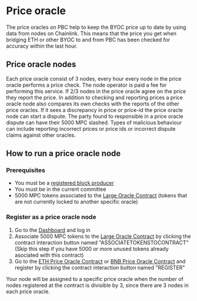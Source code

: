 # Price oracle

The price oracles on PBC help to keep the BYOC price up to date by using data from nodes on Chainlink. This means that the price you get when bridging ETH or other BYOC to and from PBC has been checked for accuracy within the last hour.

## Price oracle nodes

Each price oracle consist of 3 nodes, every hour every node in the price oracle performs a price check. The node operator is paid a fee for performing this service. If 2/3 nodes in the price oracle agree on the price they report the price. In addition to checking and reporting prices a price oracle node also compares its own checks with the reports of the other price oracles. If it sees a discrepancy in price or price-id the price oracle node can start a dispute. The party found to responsible in a price oracle dispute can have their 5000 MPC slashed. Types of malicious behaviour can include reporting incorrect prices or price ids or incorrect dispute claims against other oracles. 

## How to run a price oracle node 

### Prerequisites   

- You must be a [registered block producer](https://partisiablockchain.gitlab.io/documentation/node-operations/what-is-a-node-operator.html)
- You must be in the current committee
- 5000 MPC tokens associated to the [Large Oracle Contract](https://dashboard.partisiablockchain.com/info/contract/04f1ab744630e57fb9cfcd42e6ccbf386977680014) (tokens that are not currently locked to another specific oracle)

### Register as a price oracle node   

1. Go to the [Dashboard](https://dashboard.partisiablockchain.com/) and log in
2. Associate 5000 MPC tokens to the [Large Oracle Contract](https://dashboard.partisiablockchain.com/info/contract/04f1ab744630e57fb9cfcd42e6ccbf386977680014) by clicking the contract interaction button named "ASSOCIATETOKENSTOCONTRACT" (Skip this step if you have 5000 or more unused tokens already asociated with this contract)
3. Go to the [ETH Price Oracle Contract](https://dashboard.partisiablockchain.com/info/contract/0485010babcdb7aa56a0da57a840d81e2ea5f5705d) or [BNB Price Oracle Contract](https://dashboard.partisiablockchain.com/info/contract/049abfc6e763e8115e886fd1f7811944f43b533c39) and register by clicking the contract interaction button named "REGISTER"

Your node will be assigned to a specific price oracle when the number of nodes registered at the contract is divisible by 3, since there are 3 nodes in each price oracle.

